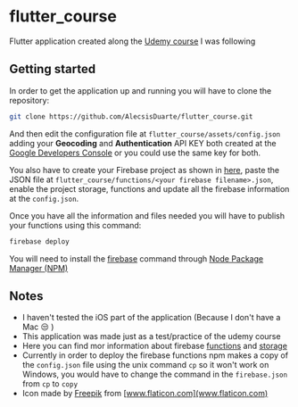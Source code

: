 # flutter_course
Flutter application created along the [Udemy course](https://www.udemy.com/share/1013o4BUIfeVtbTH4=/) I was following

## Getting started
In order to get the application up and running you will have to clone the repository:
```bash
git clone https://github.com/AlecsisDuarte/flutter_course.git

```
And then edit the configuration file at `flutter_course/assets/config.json`
adding your **Geocoding** and  **Authentication** API KEY both created at the [Google Developers Console](https://console.developers.google.com/) or you could use the same key for both.

You also have to create your Firebase project as shown in [here](https://firebase.google.com/docs/flutter/setup), paste the JSON file at `flutter_course/functions/<your firebase filename>.json`, enable the project storage, functions and update all the firebase information at the `config.json`.

Once you have all the information and files needed you will have to publish your functions using this command:
```bash
firebase deploy
```
You will need to install the [firebase](https://firebase.google.com/docs/functions/get-started#set-up-node.js-and-the-firebase-cli) command through [Node Package Manager (NPM)](https://www.npmjs.com/get-npm)


## Notes
* I haven't tested the iOS part of the application (Because I don't have a Mac :unamused: )
* This application was made just as a test/practice of the udemy course
* Here you can find mor information about firebase [functions](https://firebase.google.com/docs/functions/get-started) and [storage](https://firebase.google.com/docs/storage)
* Currently in order to deploy the firebase functions npm makes a copy of the `config.json` file using the unix command `cp` so it won't work on Windows, you would have to change the command in the `firebase.json` from `cp` to `copy`
* Icon made by [Freepik](https://www.freepik.com/) from [www.flaticon.com](www.flaticon.com)